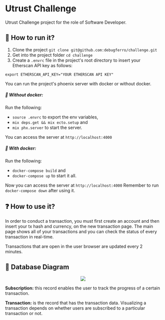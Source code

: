 # Utrust Challenge

Utrust Challenge project for the role of Software Developer.

## 🚀 How to run it?

1. Clone the project `git clone git@github.com:debugferro/challenge.git`
2. Get into the project folder `cd challenge`
3. Create a `.envrc` file in the project's root directory to insert your Etherscan API key as follows:

```
export ETHERSCAN_API_KEY="YOUR ETHERSCAN API KEY"
```

You can run the project's phoenix server with docker or without docker.

##### 🤖 Without docker:

Run the following:

- `source .envrc` to export the env variables,
- `mix deps.get && mix ecto.setup` and
- `mix phx.server` to start the server.

You can access the server at `http://localhost:4000`

##### 🐳 With docker:

Run the following:

- `docker-compose build` and
- `docker-compose up` to start it all.

Now you can access the server at `http://localhost:4000`
Remember to run `docker-compose down` after using it.

## ❓ How to use it?

In order to conduct a transaction, you must first create an account and then insert your tx hash and currency, on the new transaction page. 
The main page shows all of your transactions and you can check the status of every transaction in real-time.

Transactions that are open in the user browser are updated every 2 minutes.

## 💾 Database Diagram

<p align="center">
   <img src="https://i.imgur.com/4iIU7hb.png">
</p>

**Subscription:** this record enables the user to track the progress of a certain transaction.

**Transaction:** is the record that has the transaction data. Visualizing a transaction depends on whether users are subscribed to a particular transaction or not.
